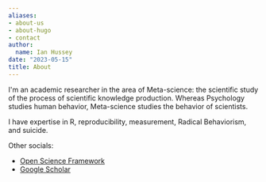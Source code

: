 ```yaml
---
aliases:
- about-us
- about-hugo
- contact
author:
  name: Ian Hussey
date: "2023-05-15"
title: About
---
```


I'm an academic researcher in the area of Meta-science: the scientific study of the process of scientific knowledge production. Whereas Psychology studies human behavior, Meta-science studies the behavior of scientists.

I have expertise in R, reproducibility, measurement, Radical Behaviorism, and suicide.

Other socials:
- [Open Science Framework](https://osf.io/3kzh8/)
- [Google Scholar](https://scholar.google.ie/citations?user=Sg6JZb0AAAAJ)